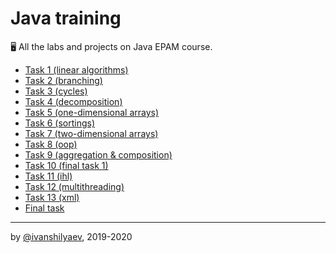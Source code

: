 
# Java training

🖥 All the labs and projects on Java EPAM course.

-  [Task 1 (linear algorithms)](https://github.com/ivanshilyaev/javaTraining/tree/master/task01)
-  [Task 2 (branching)](https://github.com/ivanshilyaev/javaTraining/tree/master/task02)
-  [Task 3 (cycles)](https://github.com/ivanshilyaev/javaTraining/tree/master/task03)
-  [Task 4 (decomposition)](https://github.com/ivanshilyaev/javaTraining/tree/master/task04)
-  [Task 5 (one-dimensional arrays)](https://github.com/ivanshilyaev/javaTraining/tree/master/task05)
-  [Task 6 (sortings)](https://github.com/ivanshilyaev/javaTraining/tree/master/task06)
-  [Task 7 (two-dimensional arrays)](https://github.com/ivanshilyaev/javaTraining/tree/master/task07)
-  [Task 8 (oop)](https://github.com/ivanshilyaev/javaTraining/tree/master/task08)
-  [Task 9 (aggregation & composition)](https://github.com/ivanshilyaev/javaTraining/tree/master/task09)
-  [Task 10 (final task 1)](https://github.com/ivanshilyaev/javaTraining/tree/master/task10)
-  [Task 11 (ihl)](https://github.com/ivanshilyaev/javaTraining/tree/master/task11)
-  [Task 12 (multithreading)](https://github.com/ivanshilyaev/javaTraining/tree/master/task12)
-  [Task 13 (xml)](https://github.com/ivanshilyaev/javaTraining/tree/master/task13)
-  [Final task](https://github.com/ivanshilyaev/javaTraining/tree/master/finalTask)
---

by [@ivanshilyaev](https://github.com/ivanshilyaev), 2019-2020
